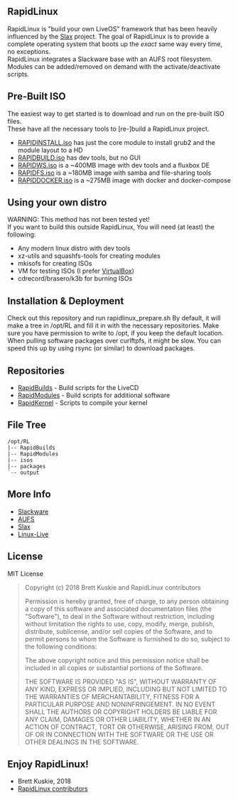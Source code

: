 ## RapidLinux
RapidLinux is "build your own LiveOS" framework that has been heavily influenced by the [Slax](http://www.slax.org/) project.
The goal of RapidLinux is to provide a complete operating system that boots up the *exact* same way every time, no exceptions. \
RapidLinux integrates a Slackware base with an AUFS root filesystem. \
Modules can be added/removed on demand with the activate/deactivate scripts.

## Pre-Built ISO
The easiest way to get started is to download and run on the pre-built ISO files. \
These have all the necessary tools to [re-]build a RapidLinux project.
* [RAPIDINSTALL.iso](http://192.99.8.126/isos.html) has just the core module to install grub2 and the module layout to a HD
* [RAPIDBUILD.iso](http://192.99.8.126/isos.html) has dev tools, but no GUI
* [RAPIDWS.iso](http://192.99.8.126/isos.html) is a ~400MB image with dev tools and a fluxbox DE
* [RAPIDFS.iso](http://192.99.8.126/isos.html) is a ~180MB image with samba and file-sharing tools
* [RAPIDDOCKER.iso](http://192.99.8.126/isos.html) is a ~275MB image with docker and docker-compose

## Using your own distro
WARNING: This method has not been tested yet! \
If you want to build this outside RapidLinux, You will need (at least) the following:
* Any modern linux distro with dev tools
* xz-utils and squashfs-tools for creating modules
* mkisofs for creating ISOs
* VM for testing ISOs (I prefer [VirtualBox](https://www.virtualbox.org/))
* cdrecord/brasero/k3b for burning ISOs

## Installation & Deployment
Check out this repository and run rapidlinux_prepare.sh
By default, it will make a tree in /opt/RL and fill it in with the necessary repositories.
Make sure you have permission to write to /opt, if you keep the default location.
When pulling software packages over curlftpfs, it might be slow.
You can speed this up by using rsync (or similar) to download packages.

## Repositories
* [RapidBuilds](https://github.com/Fullaxx/RapidBuilds) - Build scripts for the LiveCD
* [RapidModules](https://github.com/Fullaxx/RapidModules) - Build scripts for additional software
* [RapidKernel](https://github.com/Fullaxx/RapidKernel) - Scripts to compile your kernel

## File Tree
```
/opt/RL
|-- RapidBuilds
|-- RapidModules
|-- isos
|-- packages
`-- output
```

## More Info
* [Slackware](http://www.slackware.com/)
* [AUFS](http://aufs.sourceforge.net/)
* [Slax](http://www.slax.org/)
* [Linux-Live](https://www.linux-live.org/)

## License
MIT License
>  Copyright (c) 2018 Brett Kuskie and RapidLinux contributors
>
>  Permission is hereby granted, free of charge, to any person obtaining a copy
>  of this software and associated documentation files (the "Software"), to deal
>  in the Software without restriction, including without limitation the rights
>  to use, copy, modify, merge, publish, distribute, sublicense, and/or sell
>  copies of the Software, and to permit persons to whom the Software is
>  furnished to do so, subject to the following conditions:
>
>  The above copyright notice and this permission notice shall be included in
>  all copies or substantial portions of the Software.
>
>  THE SOFTWARE IS PROVIDED "AS IS", WITHOUT WARRANTY OF ANY KIND, EXPRESS OR
>  IMPLIED, INCLUDING BUT NOT LIMITED TO THE WARRANTIES OF MERCHANTABILITY,
>  FITNESS FOR A PARTICULAR PURPOSE AND NONINFRINGEMENT. IN NO EVENT SHALL THE
>  AUTHORS OR COPYRIGHT HOLDERS BE LIABLE FOR ANY CLAIM, DAMAGES OR OTHER
>  LIABILITY, WHETHER IN AN ACTION OF CONTRACT, TORT OR OTHERWISE, ARISING FROM,
>  OUT OF OR IN CONNECTION WITH THE SOFTWARE OR THE USE OR OTHER DEALINGS IN
>  THE SOFTWARE.

## Enjoy RapidLinux!
- Brett Kuskie, 2018
- [RapidLinux contributors](CONTRIBUTORS.md)
